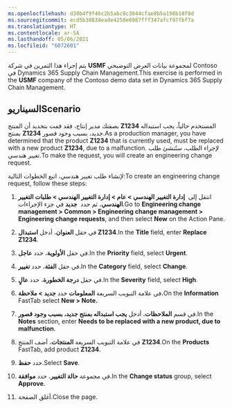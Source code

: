 ```yaml
---
ms.openlocfilehash: d30b4f9f46c2b5abc8c3044cfae8b5a198b18f8d
ms.sourcegitcommit: ecd5b30834eade4258e6987fff347afcf97fbf7a
ms.translationtype: HT
ms.contentlocale: ar-SA
ms.lasthandoff: 05/06/2021
ms.locfileid: "6072601"
---
```

<span data-ttu-id="87943-101">يتم إجراء هذا التمرين في شركة **USMF** لمجموعة بيانات العرض التوضيحي Contoso في Dynamics 365 Supply Chain Management.</span><span class="sxs-lookup"><span data-stu-id="87943-101">This exercise is performed in the **USMF** company of the Contoso demo data set in Dynamics 365 Supply Chain Management.</span></span>

## <a name="scenario"></a><span data-ttu-id="87943-102">السيناريو</span><span class="sxs-lookup"><span data-stu-id="87943-102">Scenario</span></span>

<span data-ttu-id="87943-103">بصفتك مدير إنتاج، فقد قمت بتحديد أن المنتج **Z1234** المستخدم حالياً، يجب استبداله بمنتج **Z1234** جديد، بسبب وجود قصور.</span><span class="sxs-lookup"><span data-stu-id="87943-103">As a production manager, you have determined that the product **Z1234** that is currently used, must be replaced with a new product **Z1234**, due to a malfunction.</span></span> <span data-ttu-id="87943-104">لإجراء الطلب، ستُنشئ طلب تغيير هندسي.</span><span class="sxs-lookup"><span data-stu-id="87943-104">To make the request, you will create an engineering change request.</span></span>

<span data-ttu-id="87943-105">لإنشاء طلب تغيير هندسي، اتبع الخطوات التالية:</span><span class="sxs-lookup"><span data-stu-id="87943-105">To create an engineering change request, follow these steps:</span></span>

1.  <span data-ttu-id="87943-106">انتقل إلى  **إدارة التغيير الهندسي > عام > إدارة التغيير الهندسي > طلبات التغيير الهندسي**، ثم حدد  **جديد** في جزء الإجراءات.</span><span class="sxs-lookup"><span data-stu-id="87943-106">Go to **Engineering change management > Common > Engineering change management > Engineering change requests**, and then select **New** on the Action Pane.</span></span>

1.  <span data-ttu-id="87943-107">في حقل **العنوان**، أدخل **استبدال Z1234**.</span><span class="sxs-lookup"><span data-stu-id="87943-107">In the **Title** field, enter **Replace Z1234**.</span></span>

1.  <span data-ttu-id="87943-108">في حقل **الأولوية**، حدد **عاجل**.</span><span class="sxs-lookup"><span data-stu-id="87943-108">In the **Priority** field, select **Urgent**.</span></span>

1.  <span data-ttu-id="87943-109">في حقل **الفئة**، حدد **تغيير**.</span><span class="sxs-lookup"><span data-stu-id="87943-109">In the **Category** field, select **Change**.</span></span>

1.  <span data-ttu-id="87943-110">في حقل **درجة الخطورة**، حدد **عالٍ**.</span><span class="sxs-lookup"><span data-stu-id="87943-110">In the **Severity** field, select **High**.</span></span> 

1.  <span data-ttu-id="87943-111">في علامة التبويب السريعة **المعلومات** حدد **جديد > ملاحظة.**</span><span class="sxs-lookup"><span data-stu-id="87943-111">On the **Information** FastTab select **New > Note.**</span></span>

1.  <span data-ttu-id="87943-112">في قسم **الملاحظات**، أدخل **يجب استبداله بمنتج جديد، بسبب وجود قصور**.</span><span class="sxs-lookup"><span data-stu-id="87943-112">In the **Notes** section, enter **Needs to be replaced with a new product, due to malfunction**.</span></span>

1.  <span data-ttu-id="87943-113">في علامة التبويب السريعة **المنتجات**، أضف المنتج **Z1234**.</span><span class="sxs-lookup"><span data-stu-id="87943-113">On the **Products** FastTab, add product **Z1234**.</span></span>

1.  <span data-ttu-id="87943-114">حدد **حفظ**.</span><span class="sxs-lookup"><span data-stu-id="87943-114">Select **Save**.</span></span>

1. <span data-ttu-id="87943-115">في مجموعة **حالة التغيير**، حدد **موافقة**.</span><span class="sxs-lookup"><span data-stu-id="87943-115">In the **Change status** group, select **Approve**.</span></span>

1. <span data-ttu-id="87943-116">أغلق الصفحة.</span><span class="sxs-lookup"><span data-stu-id="87943-116">Close the page.</span></span>
